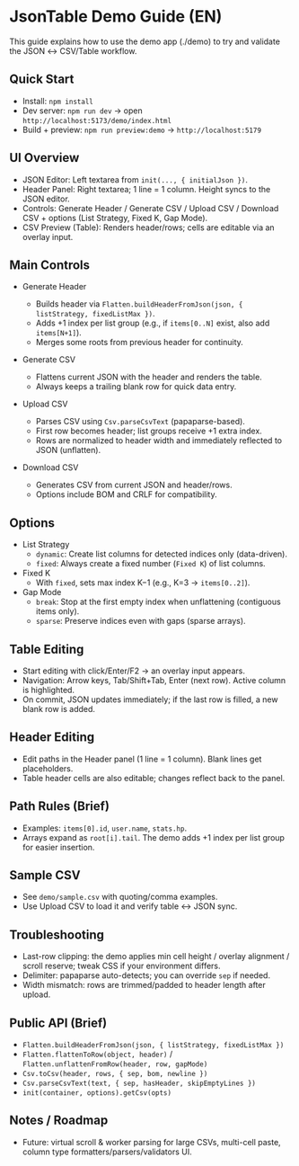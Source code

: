 # JsonTable Demo Guide (EN)

This guide explains how to use the demo app (./demo) to try and validate the JSON ↔ CSV/Table workflow.

## Quick Start
- Install: `npm install`
- Dev server: `npm run dev` → open `http://localhost:5173/demo/index.html`
- Build + preview: `npm run preview:demo` → `http://localhost:5179`

## UI Overview
- JSON Editor: Left textarea from `init(..., { initialJson })`.
- Header Panel: Right textarea; 1 line = 1 column. Height syncs to the JSON editor.
- Controls: Generate Header / Generate CSV / Upload CSV / Download CSV + options (List Strategy, Fixed K, Gap Mode).
- CSV Preview (Table): Renders header/rows; cells are editable via an overlay input.

## Main Controls
- Generate Header
  - Builds header via `Flatten.buildHeaderFromJson(json, { listStrategy, fixedListMax })`.
  - Adds +1 index per list group (e.g., if `items[0..N]` exist, also add `items[N+1]`).
  - Merges some roots from previous header for continuity.

- Generate CSV
  - Flattens current JSON with the header and renders the table.
  - Always keeps a trailing blank row for quick data entry.

- Upload CSV
  - Parses CSV using `Csv.parseCsvText` (papaparse-based).
  - First row becomes header; list groups receive +1 extra index.
  - Rows are normalized to header width and immediately reflected to JSON (unflatten).

- Download CSV
  - Generates CSV from current JSON and header/rows.
  - Options include BOM and CRLF for compatibility.

## Options
- List Strategy
  - `dynamic`: Create list columns for detected indices only (data-driven).
  - `fixed`: Always create a fixed number (`Fixed K`) of list columns.
- Fixed K
  - With `fixed`, sets max index K−1 (e.g., K=3 → `items[0..2]`).
- Gap Mode
  - `break`: Stop at the first empty index when unflattening (contiguous items only).
  - `sparse`: Preserve indices even with gaps (sparse arrays).

## Table Editing
- Start editing with click/Enter/F2 → an overlay input appears.
- Navigation: Arrow keys, Tab/Shift+Tab, Enter (next row). Active column is highlighted.
- On commit, JSON updates immediately; if the last row is filled, a new blank row is added.

## Header Editing
- Edit paths in the Header panel (1 line = 1 column). Blank lines get placeholders.
- Table header cells are also editable; changes reflect back to the panel.

## Path Rules (Brief)
- Examples: `items[0].id`, `user.name`, `stats.hp`.
- Arrays expand as `root[i].tail`. The demo adds +1 index per list group for easier insertion.

## Sample CSV
- See `demo/sample.csv` with quoting/comma examples.
- Use Upload CSV to load it and verify table ↔ JSON sync.

## Troubleshooting
- Last-row clipping: the demo applies min cell height / overlay alignment / scroll reserve; tweak CSS if your environment differs.
- Delimiter: papaparse auto-detects; you can override `sep` if needed.
- Width mismatch: rows are trimmed/padded to header length after upload.

## Public API (Brief)
- `Flatten.buildHeaderFromJson(json, { listStrategy, fixedListMax })`
- `Flatten.flattenToRow(object, header)` / `Flatten.unflattenFromRow(header, row, gapMode)`
- `Csv.toCsv(header, rows, { sep, bom, newline })`
- `Csv.parseCsvText(text, { sep, hasHeader, skipEmptyLines })`
- `init(container, options).getCsv(opts)`

## Notes / Roadmap
- Future: virtual scroll & worker parsing for large CSVs, multi-cell paste, column type formatters/parsers/validators UI.
